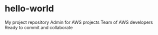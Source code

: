 # hello-world
My project repository
Admin for AWS projects
Team of AWS developers
Ready to commit and collaborate
